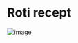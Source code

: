 # Roti recept
![image](C:/Users/Boi/Documents/Ma/F1M1CTH/f1m1/pvaardig/Les05/markdownimage/roti.jpg)

